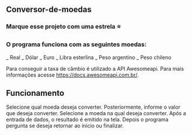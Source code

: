 ## Conversor-de-moedas

### Marque esse projeto com uma estrela ⭐

### O programa funciona com as seguintes moedas:
<p>
    _ Real
    _ Dólar
    _ Euro
    _ Libra esterlina
    _ Peso argentino
    _ Peso chileno
</p>

Para conseguir a taxa de câmbio é utilizado a API Awesomeapi. Para mais informações acesse https://docs.awesomeapi.com.br/.

## Funcionamento

Selecione qual moeda deseja converter. Posteriormente, informe o valor que deseja converter. Selecione a moeda na qual deseja converter.
Após a entrada de dados, o resultado é emitido na tela. Depois o programa pergunta se deseja retornar ao ínicio ou finalizar.
